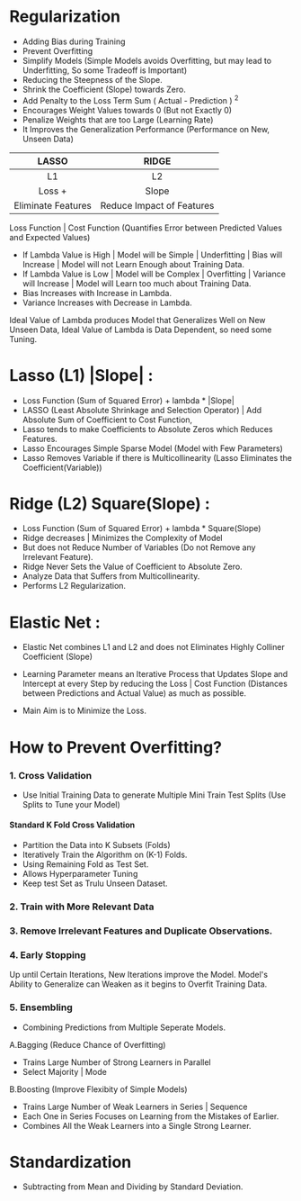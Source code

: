 # Regularization

- Adding Bias during Training
- Prevent Overfitting
- Simplify Models (Simple Models avoids Overfitting, but may lead to Underfitting, So some Tradeoff is Important)
- Reducing the Steepness of the Slope. 
- Shrink the Coefficient (Slope) towards Zero.
- Add Penalty to the Loss Term Sum ( Actual - Prediction ) <sup>2</sup>
- Encourages Weight Values towards 0 (But not Exactly 0)
- Penalize Weights that are too Large (Learning Rate)
- It Improves the Generalization Performance (Performance on New, Unseen Data)

LASSO | RIDGE
 :---:  | :---:
 L1 | L2
 Loss + |Slope| | Loss + (Slope)<sup>2</sup>
 Eliminate Features | Reduce Impact of Features
 

Loss Function | Cost Function (Quantifies Error between Predicted Values and Expected Values)

- If Lambda Value is High | Model will be Simple | Underfitting | Bias will Increase | Model will not Learn Enough about Training Data.
- If Lambda Value is Low | Model will be Complex | Overfitting | Variance will Increase | Model will Learn too much about Training Data.
- Bias Increases with Increase in Lambda.
- Variance Increases with Decrease in Lambda.

Ideal Value of Lambda produces Model that Generalizes Well on New Unseen Data, Ideal Value of Lambda is Data Dependent, so need some Tuning.  

# Lasso (L1) |Slope| :
- Loss Function (Sum of Squared Error) + lambda * |Slope|
- LASSO (Least Absolute Shrinkage and Selection Operator) | Add Absolute Sum of Coefficient to Cost Function,
- Lasso tends to make Coefficients to Absolute Zeros which Reduces Features.
- Lasso Encourages Simple Sparse Model (Model with Few Parameters)
- Lasso Removes Variable if there is Multicollinearity (Lasso Eliminates the Coefficient(Variable))

# Ridge (L2) Square(Slope) :
- Loss Function (Sum of Squared Error) + lambda * Square(Slope)
- Ridge decreases | Minimizes the Complexity of Model 
- But does not Reduce Number of Variables (Do not Remove any Irrelevant Feature). 
- Ridge Never Sets the Value of Coefficient to Absolute Zero.
- Analyze Data that Suffers from Multicollinearity.
- Performs L2 Regularization.

# Elastic Net :
- Elastic Net combines L1 and L2 and does not Eliminates Highly Colliner Coefficient (Slope)

- Learning Parameter means an Iterative Process that Updates Slope and Intercept at every Step by reducing the Loss | Cost Function (Distances between Predictions and Actual Value) as much as possible.

- Main Aim is to Minimize the Loss. 

# How to Prevent Overfitting?

### 1. Cross Validation
- Use Initial Training Data to generate Multiple Mini Train Test Splits (Use Splits to Tune your Model)

#### Standard K Fold Cross Validation
- Partition the Data into K Subsets (Folds)
- Iteratively Train the Algorithm on (K-1) Folds.
- Using Remaining Fold as Test Set. 
- Allows Hyperparameter Tuning
- Keep test Set as Trulu Unseen Dataset.

### 2. Train with More Relevant Data

### 3. Remove Irrelevant Features and Duplicate Observations.

### 4. Early Stopping
   Up until Certain Iterations, New Iterations improve the Model.
   Model's Ability to Generalize can Weaken as it begins to Overfit Training Data.

### 5. Ensembling
- Combining Predictions from Multiple Seperate Models.

A.Bagging (Reduce Chance of Overfitting)
- Trains Large Number of Strong Learners in Parallel
- Select Majority | Mode

B.Boosting (Improve Flexibity of Simple Models)
- Trains Large Number of Weak Learners in Series | Sequence 
- Each One in Series Focuses on Learning from the Mistakes of Earlier.
- Combines All the Weak Learners into a Single Strong Learner.

# Standardization 

- Subtracting from Mean and Dividing by Standard Deviation.

